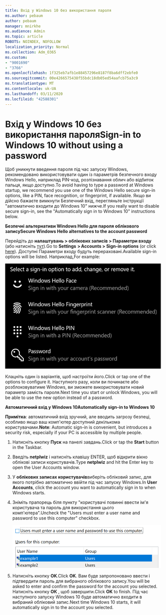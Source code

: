```yaml
---
title: Вхід у Windows 10 без використання пароля
ms.author: pebaum
author: pebaum
manager: mnirkhe
ms.audience: Admin
ms.topic: article
ROBOTS: NOINDEX, NOFOLLOW
localization_priority: Normal
ms.collection: Adm_O365
ms.custom:
- "9001690"
- "3766"
ms.openlocfilehash: 1f325eb7afb1e88457296e8187f8ba6dff2ebfe0
ms.sourcegitcommit: 00e4266575438f55bdc18db05ed54aafcb75a3c9
ms.translationtype: MT
ms.contentlocale: uk-UA
ms.lasthandoff: 03/11/2020
ms.locfileid: "42588301"
---
```

# <a name="sign-in-to-windows-10-without-using-a-password"></a><span data-ttu-id="b0116-102">Вхід у Windows 10 без використання пароля</span><span class="sxs-lookup"><span data-stu-id="b0116-102">Sign-in to Windows 10 without using a password</span></span>

<span data-ttu-id="b0116-103">Щоб уникнути введення пароля під час запуску Windows, рекомендовано використовувати один із параметрів безпечного входу Windows Hello, наприклад PIN-код, розпізнавання облич або відбиток пальця, якщо доступно.</span><span class="sxs-lookup"><span data-stu-id="b0116-103">To avoid having to type a password at Windows startup, we recommend you use one of the Windows Hello secure sign-in options, like a PIN, face recognition, or fingerprint, if available.</span></span> <span data-ttu-id="b0116-104">Якщо ви дійсно бажаєте вимкнути Безпечний вхід, перегляньте інструкції "автоматично входити до Windows 10" нижче.</span><span class="sxs-lookup"><span data-stu-id="b0116-104">If you really want to disable secure sign-in, see the "Automatically sign in to Windows 10" instructions below.</span></span>

<span data-ttu-id="b0116-105">**Безпечні альтернативи Windows Hello для пароля облікового запису**</span><span class="sxs-lookup"><span data-stu-id="b0116-105">**Secure Windows Hello alternatives to the account password**</span></span>

<span data-ttu-id="b0116-106">Перейдіть до **налаштувань > облікових записів > Параметри входу** (або натисніть [тут](ms-settings:signinoptions?activationSource=GetHelp)).</span><span class="sxs-lookup"><span data-stu-id="b0116-106">Go to **Settings  > Accounts > Sign-in options** (or click [here](ms-settings:signinoptions?activationSource=GetHelp)).</span></span> <span data-ttu-id="b0116-107">Доступні Параметри входу будуть перераховані.</span><span class="sxs-lookup"><span data-stu-id="b0116-107">Available sign-in options will be listed.</span></span> <span data-ttu-id="b0116-108">Наприклад,</span><span class="sxs-lookup"><span data-stu-id="b0116-108">For example:</span></span>

![Параметри входу.](media/sign-in-options.png)

<span data-ttu-id="b0116-110">Клацніть один із варіантів, щоб настроїти його.</span><span class="sxs-lookup"><span data-stu-id="b0116-110">Click or tap one of the options to configure it.</span></span> <span data-ttu-id="b0116-111">Наступного разу, коли ви починаєте або розблоковуватиме Windows, ви зможете використовувати новий параметр замість пароля.</span><span class="sxs-lookup"><span data-stu-id="b0116-111">Next time you start or unlock Windows, you will be able to use the new option instead of a password.</span></span> 

<span data-ttu-id="b0116-112">**Автоматичний вхід у Windows 10**</span><span class="sxs-lookup"><span data-stu-id="b0116-112">**Automatically sign-in to Windows 10**</span></span>

<span data-ttu-id="b0116-113">**Примітка**: автоматичний вхід зручний, але вводить загрозу безпеці, особливо якщо ваш комп'ютер доступний декількома користувачами.</span><span class="sxs-lookup"><span data-stu-id="b0116-113">**Note**: Automatic sign-in is convenient, but introduces a security risk, especially if your PC is accessible by multiple people.</span></span> 

1. <span data-ttu-id="b0116-114">Натисніть кнопку **Пуск** на панелі завдань.</span><span class="sxs-lookup"><span data-stu-id="b0116-114">Click or tap the **Start** button in the Taskbar.</span></span>

2. <span data-ttu-id="b0116-115">Введіть **netplwiz** і натисніть клавішу ENTER, щоб відкрити вікно облікові записи користувачів.</span><span class="sxs-lookup"><span data-stu-id="b0116-115">Type **netplwiz** and hit the Enter key to open the User Accounts window.</span></span>

3. <span data-ttu-id="b0116-116">У **облікових записах користувачів**виберіть обліковий запис, для якого потрібно автоматично ввійти під час запуску Windows.</span><span class="sxs-lookup"><span data-stu-id="b0116-116">In **User Accounts**, click the account you want to automatically sign in to when Windows starts.</span></span>

4. <span data-ttu-id="b0116-117">Зніміть прапорець біля пункту "користувачі повинні ввести ім'я користувача та пароль для використання цього комп'ютера".</span><span class="sxs-lookup"><span data-stu-id="b0116-117">Uncheck the "Users must enter a user name and password to use this computer" checkbox.</span></span>

    ![Користувачі повинні ввести логін і пароль варіант.](media/users-must-enter-username.png)

5. <span data-ttu-id="b0116-119">Натисніть кнопку **OK**.</span><span class="sxs-lookup"><span data-stu-id="b0116-119">Click **OK**.</span></span> <span data-ttu-id="b0116-120">Вам буде запропоновано ввести і підтвердити пароль для вибраного облікового запису.</span><span class="sxs-lookup"><span data-stu-id="b0116-120">You will be asked to enter and confirm the password for the account you selected.</span></span> <span data-ttu-id="b0116-121">Натисніть кнопку **ОК** , щоб завершити.</span><span class="sxs-lookup"><span data-stu-id="b0116-121">Click **OK** to finish.</span></span> <span data-ttu-id="b0116-122">Під час наступного запуску Windows 10 буде автоматично входити в вибраний обліковий запис.</span><span class="sxs-lookup"><span data-stu-id="b0116-122">Next time Windows 10 starts, it will automatically sign in to the account you selected.</span></span>
